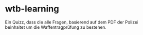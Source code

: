 # wtb-learning
Ein Quizz, dass die alle Fragen, basierend auf dem PDF der Polizei beinhaltet um die Waffentragprüfung zu bestehen.
